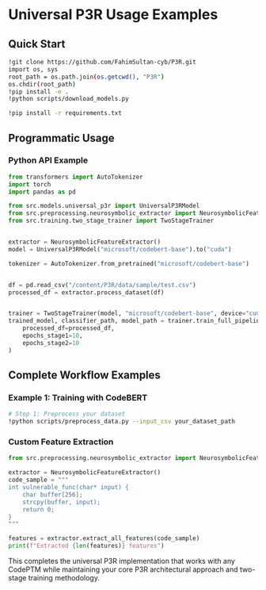 

# Universal P3R Usage Examples

## Quick Start
```bash
!git clone https://github.com/FahimSultan-cyb/P3R.git
import os, sys
root_path = os.path.join(os.getcwd(), "P3R")
os.chdir(root_path)
!pip install -e .
!python scripts/download_models.py

!pip install -r requirements.txt

```

## Programmatic Usage

### Python API Example
```python
from transformers import AutoTokenizer
import torch
import pandas as pd

from src.models.universal_p3r import UniversalP3RModel
from src.preprocessing.neurosymbolic_extractor import NeurosymbolicFeatureExtractor
from src.training.two_stage_trainer import TwoStageTrainer


extractor = NeurosymbolicFeatureExtractor()
model = UniversalP3RModel("microsoft/codebert-base").to("cuda")

tokenizer = AutoTokenizer.from_pretrained("microsoft/codebert-base")


df = pd.read_csv("/content/P3R/data/sample/test.csv")
processed_df = extractor.process_dataset(df)


trainer = TwoStageTrainer(model, "microsoft/codebert-base", device="cuda")
trained_model, classifier_path, model_path = trainer.train_full_pipeline(
    processed_df=processed_df,
    epochs_stage1=10,
    epochs_stage2=10
)
```


## Complete Workflow Examples

### Example 1: Training with CodeBERT
```bash
# Step 1: Preprocess your dataset
!python scripts/preprocess_data.py --input_csv your_dataset_path

```

### Custom Feature Extraction
```python
from src.preprocessing.neurosymbolic_extractor import NeurosymbolicFeatureExtractor

extractor = NeurosymbolicFeatureExtractor()
code_sample = """
int vulnerable_func(char* input) {
    char buffer[256];
    strcpy(buffer, input);
    return 0;
}
"""

features = extractor.extract_all_features(code_sample)
print(f"Extracted {len(features)} features")
```


This completes the universal P3R implementation that works with any CodePTM while maintaining your core P3R architectural approach and two-stage training methodology.

